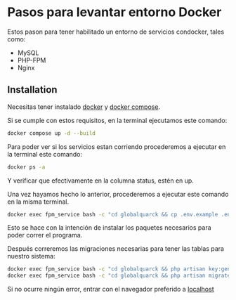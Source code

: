 # Pasos para levantar entorno Docker
Estos pason para tener habilitado un entorno de servicios condocker, tales como:
- MySQL
- PHP-FPM
- Nginx

## Installation
Necesitas tener instalado [docker](https://www.docker.com/) y [docker compose](https://docs.docker.com/compose/).

Si se cumple con estos requisitos, en la terminal ejecutamos este comando:
```bash
docker compose up -d --build
```

Para poder ver si los  servicios estan corriendo procederemos a ejecutar en la terminal este comando:
```bash
docker ps -a
```
Y verificar que efectivamente en la columna status, estén en up.

Una vez hayamos hecho lo anterior, procederemos a ejecutar este comando en la misma terminal.
```bash
docker exec fpm_service bash -c "cd globalquarck && cp .env.example .env && composer install"
```
Esto se hace con la intención de instalar los paquetes necesarios para poder correr el programa.

Después correremos las migraciones necesarias para tener las tablas para nuestro sistema:
```bash
docker exec fpm_service bash -c "cd globalquarck && php artisan key:generate"
docker exec fpm_service bash -c "cd globalquarck && php artisan migrate"
```

Si no ocurre ningún error, entrar con el navegador preferido a [localhost](http://localhost)